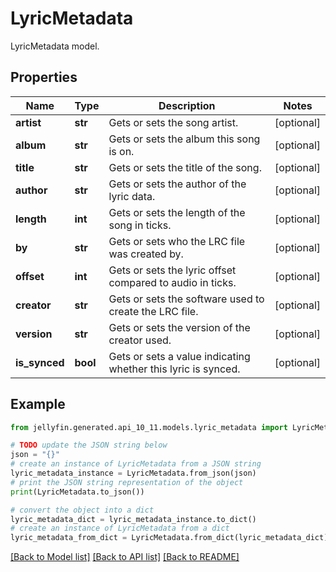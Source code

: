 # LyricMetadata

LyricMetadata model.

## Properties

Name | Type | Description | Notes
------------ | ------------- | ------------- | -------------
**artist** | **str** | Gets or sets the song artist. | [optional] 
**album** | **str** | Gets or sets the album this song is on. | [optional] 
**title** | **str** | Gets or sets the title of the song. | [optional] 
**author** | **str** | Gets or sets the author of the lyric data. | [optional] 
**length** | **int** | Gets or sets the length of the song in ticks. | [optional] 
**by** | **str** | Gets or sets who the LRC file was created by. | [optional] 
**offset** | **int** | Gets or sets the lyric offset compared to audio in ticks. | [optional] 
**creator** | **str** | Gets or sets the software used to create the LRC file. | [optional] 
**version** | **str** | Gets or sets the version of the creator used. | [optional] 
**is_synced** | **bool** | Gets or sets a value indicating whether this lyric is synced. | [optional] 

## Example

```python
from jellyfin.generated.api_10_11.models.lyric_metadata import LyricMetadata

# TODO update the JSON string below
json = "{}"
# create an instance of LyricMetadata from a JSON string
lyric_metadata_instance = LyricMetadata.from_json(json)
# print the JSON string representation of the object
print(LyricMetadata.to_json())

# convert the object into a dict
lyric_metadata_dict = lyric_metadata_instance.to_dict()
# create an instance of LyricMetadata from a dict
lyric_metadata_from_dict = LyricMetadata.from_dict(lyric_metadata_dict)
```
[[Back to Model list]](README.md#documentation-for-models) [[Back to API list]](README.md#documentation-for-api-endpoints) [[Back to README]](README.md)


